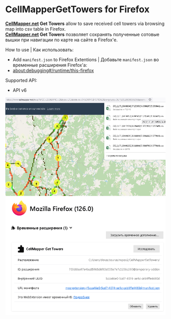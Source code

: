 # CellMapperGetTowers for Firefox

**[CellMapper.net](https://www.cellmapper.net/map) Get Towers** allow to save received cell towers via browsing map into csv table in Firefox.    
**[CellMapper.net](https://www.cellmapper.net/map) Get Towers** позволяет сохранять полученные сотовые вышки при навигации по карте на сайте в Firefox'е.        

How to use | Как использовать:
- Add `manifest.json` to Firefox Extentions | Добавьте `manifest.json` во временные расширения Firefox'a:
- [about:debugging#/runtime/this-firefox](about:debugging#/runtime/this-firefox)     
     
Supported API:   
- API v6    

<img src="READM2.png"/>    
<img src="READM1.png"/>    
